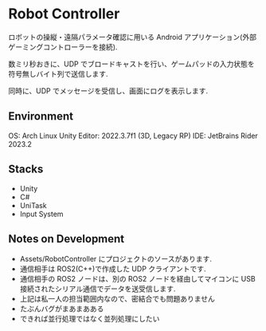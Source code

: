 # Robot Controller

ロボットの操縦・遠隔パラメータ確認に用いる Android アプリケーション(外部ゲーミングコントローラーを接続).

数ミリ秒おきに、UDP でブロードキャストを行い、ゲームパッドの入力状態を符号無しバイト列で送信します.

同時に、UDP でメッセージを受信し、画面にログを表示します.

## Environment

OS: Arch Linux
Unity Editor: 2022.3.7f1 (3D, Legacy RP)
IDE: JetBrains Rider 2023.2

## Stacks

- Unity
- C#
- UniTask
- Input System

## Notes on Development

- Assets/RobotController にプロジェクトのソースがあります.
- 通信相手は ROS2(C++)で作成した UDP クライアントです.
- 通信相手の ROS2 ノードは、別の ROS2 ノードを経由してマイコンに USB 接続されたシリアル通信でデータを送受信します.
- 上記は私一人の担当範囲内なので、密結合でも問題ありません
- たぶんバグがまあまあある
- できれば並行処理ではなく並列処理にしたい
